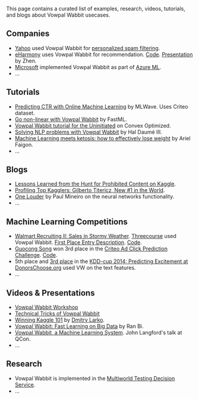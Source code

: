 This page contains a curated list of examples, research, videos, tutorials, and blogs about Vowpal Wabbit usecases.

## Companies

- [Yahoo](https://www.yahoo.com/) used Vowpal Wabbit for [personalized spam filtering](http://www.cs.cornell.edu/~kilian/papers/ceas2009-paper-11.pdf).
- [eHarmony](http://www.eharmony.com) uses Vowpal Wabbit for recommendation. [Code](https://github.com/eHarmony/vw-webservice). [Presentation](https://vimeopro.com/eharmony/talks/video/75043179) by Zhen.
- [Microsoft](https://www.microsoft.com) implemented Vowpal Wabbit as part of [Azure ML](https://azure.microsoft.com/en-us/services/machine-learning/).
- ...

## Tutorials

- [Predicting CTR with Online Machine Learning](http://mlwave.com/predicting-click-through-rates-with-online-machine-learning/) by MLWave. Uses Criteo dataset.
- [Go non-linear with Vowpal Wabbit](http://fastml.com/go-non-linear-with-vowpal-wabbit/) by FastML.
- [Vowpal Wabbit tutorial for the Uninitiated](http://www.zinkov.com/posts/2013-08-13-vowpal-tutorial/) on Convex Optimized.
- [Solving NLP problems with Vowpal Wabbit](https://github.com/hal3/vwnlp) by Hal Daumé III.
- [Machine Learning meets ketosis: how to effectively lose weight](https://github.com/arielf/weight-loss) by Ariel Faigon.
- ...

## Blogs

- [Lessons Learned from the Hunt for Prohibited Content on Kaggle](http://mlwave.com/lessons-from-avito-prohibited-content-kaggle/).
- [Profiling Top Kagglers: Gilberto Titericz, New #1 in the World](http://blog.kaggle.com/2015/11/09/profiling-top-kagglers-gilberto-titericz-new-1-in-the-world/).
- [One Louder](http://www.machinedlearnings.com/2013/02/one-louder.html) by Paul Mineiro on the neural networks functionality.
- ...

## Machine Learning Competitions

- [Walmart Recruiting II: Sales in Stormy Weather](https://www.kaggle.com/c/walmart-recruiting-sales-in-stormy-weather). [Threecourse](https://www.kaggle.com/threecourse) used Vowpal Wabbit. [First Place Entry Description](https://www.kaggle.com/c/walmart-recruiting-sales-in-stormy-weather/forums/t/14452/first-place-entry). [Code](https://github.com/threecourse/kaggle-walmart-recruiting-sales-in-stormy-weather).
- [Guocong Song](https://www.kaggle.com/songgc) won 3rd place in the [Criteo Ad Click Prediction Challenge](https://www.kaggle.com/c/criteo-display-ad-challenge). [Code](https://github.com/songgc/display-advertising-challenge).
- 5th place and [3rd place](http://blog.kaggle.com/2014/08/05/3rd-place-interview-from-the-kdd-cup-2014/) in the [KDD-cup 2014: Predicting Excitement at DonorsChoose.org](https://www.kaggle.com/c/kdd-cup-2014-predicting-excitement-at-donors-choose) used VW on the text features.
- ...

## Videos & Presentations

- [Vowpal Wabbit Workshop](https://www.youtube.com/watch?v=hjfwDJBrZME)
- [Technical Tricks of Vowpal Wabbit](http://www.slideshare.net/jakehofman/technical-tricks-of-vowpal-wabbit)
- [Winning Kaggle 101](http://www.slideshare.net/TedXiao/winning-kaggle-101-dmitry-larkos-experiences) by [Dmitry Larko](https://www.kaggle.com/dmitrylarko).
- [Vowpal Wabbit: Fast Learning on Big Data](http://www.kdnuggets.com/2014/05/vowpal-wabbit-fast-learning-on-big-data.html) by Ran Bi.
- [Vowpal Wabbit, a Machine Learning System](https://www.infoq.com/presentations/vowpal-wabbit). John Langford's talk at QCon. 
- ...

## Research
- Vowpal Wabbit is implemented in the [Multiworld Testing Decision Service](https://arxiv.org/abs/1606.03966).
- ...